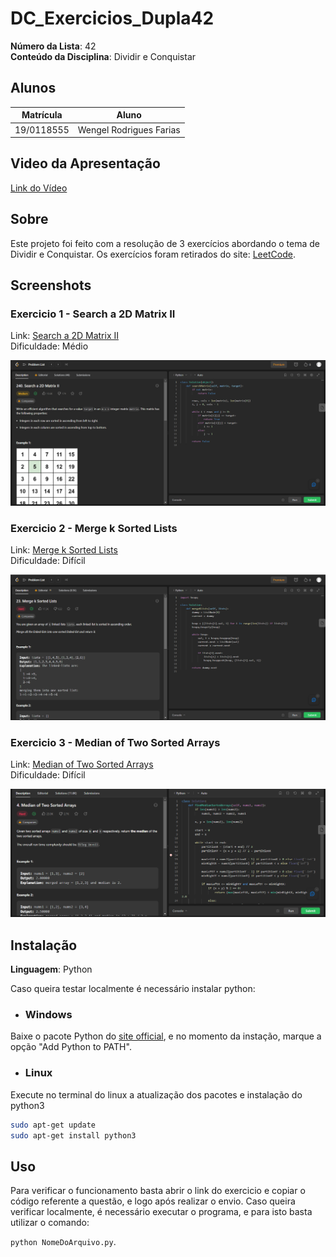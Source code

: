 # DC_Exercicios_Dupla42

**Número da Lista**: 42<br>
**Conteúdo da Disciplina**: Dividir e Conquistar<br>

## Alunos
|Matrícula | Aluno |
| -- | -- |
| 19/0118555  |  Wengel Rodrigues Farias |

## Video da Apresentação

[Link do Vídeo](apresentacao.mp4)


## Sobre 
Este projeto foi feito com a resolução de 3 exercícios abordando o tema de Dividir e Conquistar. Os exercícios foram retirados do site: [LeetCode](https://leetcode.com/).

## Screenshots

### Exercicio 1 - Search a 2D Matrix II

Link: [Search a 2D Matrix II](https://leetcode.com/problems/search-a-2d-matrix-ii/) <br>
Dificuldade: Médio

![ScreenShot1](./img/img1.png)

### Exercicio 2 - Merge k Sorted Lists

Link: [Merge k Sorted Lists](https://leetcode.com/problems/merge-k-sorted-lists/) <br>
Dificuldade: Difícil

![ScreenShot2](./img/img2.png)

### Exercicio 3 - Median of Two Sorted Arrays

Link: [Median of Two Sorted Arrays](https://leetcode.com/problems/median-of-two-sorted-arrays/) <br>
Dificuldade: Difícil

![ScreenShot3](./img/img3.png)


## Instalação 
**Linguagem**: Python<br>

Caso queira testar localmente é necessário instalar python:

- ### Windows
Baixe o pacote Python do [site official](https://www.python.org/downloads/), e no momento da instação, marque a opção "Add Python to PATH".

- ### Linux
Execute no terminal do linux a atualização dos pacotes e instalação do python3

```bash
sudo apt-get update
sudo apt-get install python3
```


## Uso 
Para verificar o funcionamento basta abrir o link do exercicio e copiar o código referente a questão, e logo após realizar o envio. Caso queira verificar localmente, é necessário executar o programa, e para isto basta utilizar o comando:

`python NomeDoArquivo.py`.


